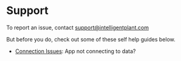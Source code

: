 # Support

To report an issue, contact <support@intelligentplant.com>

But before you do, check out some of these self help guides below.

  - [Connection Issues](/Support/ConnectionIssues): App not connecting
    to data?
